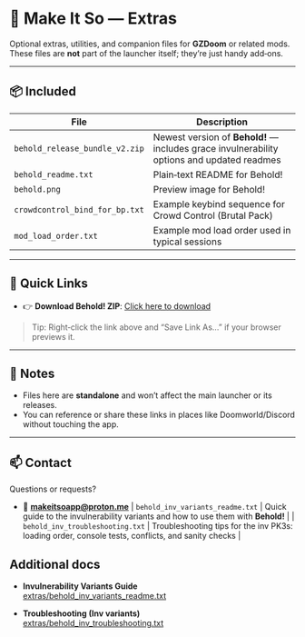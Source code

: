 # 🎒 Make It So — Extras

Optional extras, utilities, and companion files for **GZDoom** or related mods.
These files are **not** part of the launcher itself; they’re just handy add‑ons.

---

## 📦 Included

| File | Description |
|------|-------------|
| `behold_release_bundle_v2.zip` | Newest version of **Behold!** — includes grace invulnerability options and updated readmes |
| `behold_readme.txt` | Plain‑text README for Behold! |
| `behold.png` | Preview image for Behold! |
| `crowdcontrol_bind_for_bp.txt` | Example keybind sequence for Crowd Control (Brutal Pack) |
| `mod_load_order.txt` | Example mod load order used in typical sessions |

---

## 🔗 Quick Links

- 👉 **Download Behold! ZIP**: [Click here to download](https://github.com/BobQuickSaveSmith/Make-It-So-GZDoom-Launcher/raw/main/extras/behold_release_bundle_v2.zip)

> Tip: Right‑click the link above and “Save Link As…” if your browser previews it.

---

## 📝 Notes

- Files here are **standalone** and won’t affect the main launcher or its releases.
- You can reference or share these links in places like Doomworld/Discord without touching the app.

---

## 📫 Contact

Questions or requests?
- 📧 **makeitsoapp@proton.me**
| `behold_inv_variants_readme.txt` | Quick guide to the invulnerability variants and how to use them with **Behold!** |
| `behold_inv_troubleshooting.txt` | Troubleshooting tips for the inv PK3s: loading order, console tests, conflicts, and sanity checks |

## Additional docs

- **Invulnerability Variants Guide**  
  [extras/behold_inv_variants_readme.txt](./behold_inv_variants_readme.txt)

- **Troubleshooting (Inv variants)**  
  [extras/behold_inv_troubleshooting.txt](./behold_inv_troubleshooting.txt)

